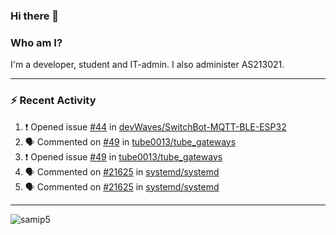 ### Hi there 👋

### Who am I?
I'm a developer, student and IT-admin. I also administer AS213021.

---
### :zap: Recent Activity
<!--START_SECTION:activity-->
1. ❗️ Opened issue [#44](https://github.com/devWaves/SwitchBot-MQTT-BLE-ESP32/issues/44) in [devWaves/SwitchBot-MQTT-BLE-ESP32](https://github.com/devWaves/SwitchBot-MQTT-BLE-ESP32)
2. 🗣 Commented on [#49](https://github.com/tube0013/tube_gateways/issues/49) in [tube0013/tube_gateways](https://github.com/tube0013/tube_gateways)
3. ❗️ Opened issue [#49](https://github.com/tube0013/tube_gateways/issues/49) in [tube0013/tube_gateways](https://github.com/tube0013/tube_gateways)
4. 🗣 Commented on [#21625](https://github.com/systemd/systemd/issues/21625) in [systemd/systemd](https://github.com/systemd/systemd)
5. 🗣 Commented on [#21625](https://github.com/systemd/systemd/issues/21625) in [systemd/systemd](https://github.com/systemd/systemd)
<!--END_SECTION:activity-->
---

<img align="center" src="https://github-readme-stats.vercel.app/api?username=samip5&show_icons=true" alt="samip5" />
